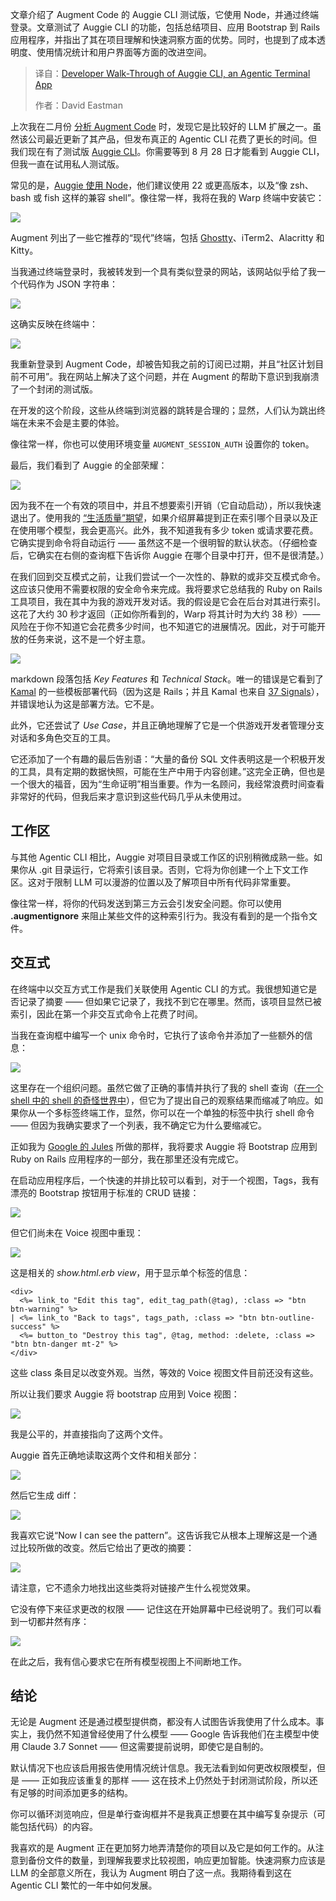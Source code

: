
<!--
title: Auggie CLI开发者实战：Agentic终端应用
cover: https://cdn.thenewstack.io/media/2025/08/c58041b2-andras-vas-iq2a48crn7e-unsplashb.jpg
summary: 文章介绍了 Augment Code 的 Auggie CLI 测试版，它使用 Node，并通过终端登录。文章测试了 Auggie CLI 的功能，包括总结项目、应用 Bootstrap 到 Rails 应用程序，并指出了其在项目理解和快速洞察方面的优势。同时，也提到了成本透明度、使用情况统计和用户界面等方面的改进空间。
-->

文章介绍了 Augment Code 的 Auggie CLI 测试版，它使用 Node，并通过终端登录。文章测试了 Auggie CLI 的功能，包括总结项目、应用 Bootstrap 到 Rails 应用程序，并指出了其在项目理解和快速洞察方面的优势。同时，也提到了成本透明度、使用情况统计和用户界面等方面的改进空间。

> 译自：[Developer Walk-Through of Auggie CLI, an Agentic Terminal App](https://thenewstack.io/developer-walk-through-of-auggie-cli-an-agentic-terminal-app/)
> 
> 作者：David Eastman

上次我在二月份 [分析 Augment Code](https://thenewstack.io/augment-code-an-ai-coding-tool-for-real-development-work/) 时，发现它是比较好的 LLM 扩展之一。虽然该公司最近更新了其产品，但发布真正的 Agentic CLI 花费了更长的时间。但我们现在有了测试版 [Auggie CLI](https://docs.augmentcode.com/cli/overview)。你需要等到 8 月 28 日才能看到 Auggie CLI，但我一直在试用私人测试版。

常见的是，[Auggie 使用 Node](https://docs.augmentcode.com/cli/setup-auggie/install-auggie-cli)，他们建议使用 22 或更高版本，以及“像 zsh、bash 或 fish 这样的兼容 shell”。像往常一样，我将在我的 Warp 终端中安装它：

[![](https://cdn.thenewstack.io/media/2025/08/aadb23e5-image.png)](https://cdn.thenewstack.io/media/2025/08/aadb23e5-image.png)

Augment 列出了一些它推荐的“现代”终端，包括 [Ghostty](https://thenewstack.io/ghostty-will-get-you-excited-about-using-a-terminal-again/)、iTerm2、Alacritty 和 Kitty。

当我通过终端登录时，我被转发到一个具有类似登录的网站，该网站似乎给了我一个代码作为 JSON 字符串：

[![](https://cdn.thenewstack.io/media/2025/08/cfc705a1-image-1-1024x628.png)](https://cdn.thenewstack.io/media/2025/08/cfc705a1-image-1-1024x628.png)

这确实反映在终端中：

[![](https://cdn.thenewstack.io/media/2025/08/9fc3e2d6-image-2-1024x515.png)](https://cdn.thenewstack.io/media/2025/08/9fc3e2d6-image-2-1024x515.png)

我重新登录到 Augment Code，却被告知我之前的订阅已过期，并且“社区计划目前不可用”。我在网站上解决了这个问题，并在 Augment 的帮助下意识到我崩溃了一个封闭的测试版。

在开发的这个阶段，这些从终端到浏览器的跳转是合理的；显然，人们认为跳出终端在未来不会是主要的体验。

像往常一样，你也可以使用环境变量 `AUGMENT_SESSION_AUTH` 设置你的 token。

最后，我们看到了 Auggie 的全部荣耀：

[![](https://cdn.thenewstack.io/media/2025/08/b0329acc-image-3-1024x998.png)](https://cdn.thenewstack.io/media/2025/08/b0329acc-image-3-1024x998.png)

因为我不在一个有效的项目中，并且不想要索引开销（它自动启动），所以我快速退出了。使用我的 [“生活质量”期望](https://thenewstack.io/expectations-for-agentic-coding-tools-testing-gemini-cli/)，如果介绍屏幕提到正在索引哪个目录以及正在使用哪个模型，我会更高兴。此外，我不知道我有多少 token 或请求要花费。它确实提到命令将自动运行 —— 虽然这不是一个很明智的默认状态。（仔细检查后，它确实在右侧的查询框下告诉你 Auggie 在哪个目录中打开，但不是很清楚。）

在我们回到交互模式之前，让我们尝试一个一次性的、静默的或非交互模式命令。这应该只使用不需要权限的安全命令来完成。我将要求它总结我的 Ruby on Rails 工具项目，我在其中为我的游戏开发对话。我的假设是它会在后台对其进行索引。这花了大约 30 秒才返回（正如你所看到的，Warp 将其计时为大约 38 秒）—— 风险在于你不知道它会花费多少时间，也不知道它的进展情况。因此，对于可能开放的任务来说，这不是一个好主意。

[![](https://cdn.thenewstack.io/media/2025/08/36ec5b19-image-4-1024x618.png)](https://cdn.thenewstack.io/media/2025/08/36ec5b19-image-4-1024x618.png)

markdown 段落包括 *Key Features* 和 *Technical Stack*。唯一的错误是它看到了 [Kamal](https://thenewstack.io/how-to-exit-the-complexity-of-kubernetes-with-kamal/) 的一些模板部署代码（因为这是 Rails；并且 Kamal 也来自 [37 Signals](https://37signals.com/)），并错误地认为这是部署方法。它不是。

此外，它还尝试了 *Use Case*，并且正确地理解了它是一个供游戏开发者管理分支对话和多角色交互的工具。

它还添加了一个有趣的最后告别语：“大量的备份 SQL 文件表明这是一个积极开发的工具，具有定期的数据快照，可能在生产中用于内容创建。”这完全正确，但也是一个很大的福音，因为“生命证明”相当重要。作为一名顾问，我经常浪费时间查看非常好的代码，但我后来才意识到这些代码几乎从未使用过。

## 工作区

与其他 Agentic CLI 相比，Auggie 对项目目录或工作区的识别稍微成熟一些。如果你从 .git 目录运行，它将索引该目录。否则，它将为你创建一个上下文工作区。这对于限制 LLM 可以漫游的位置以及了解项目中所有代码非常重要。

像往常一样，将你的代码发送到第三方云会引发安全问题。你可以使用 **.augmentignore** 来阻止某些文件的这种索引行为。我没有看到的是一个指令文件。

## 交互式

在终端中以交互方式工作是我们关联使用 Agentic CLI 的方式。我很想知道它是否记录了摘要 —— 但如果它记录了，我找不到它在哪里。然而，该项目显然已被索引，因此在第一个非交互式命令上花费了时间。

当我在查询框中编写一个 unix 命令时，它执行了该命令并添加了一些额外的信息：

[![](https://cdn.thenewstack.io/media/2025/08/6047dd8b-image-5-1024x885.png)](https://cdn.thenewstack.io/media/2025/08/6047dd8b-image-5-1024x885.png)

这里存在一个组织问题。虽然它做了正确的事情并执行了我的 shell 查询（[在一个 shell 中的 shell 的奇怪世界中](https://thenewstack.io/user-interfaces-in-agentic-cli-tools-what-developers-need/)），但它为了提出自己的观察结果而缩减了响应。如果你从一个多标签终端工作，显然，你可以在一个单独的标签中执行 shell 命令 —— 但因为我确实要求了一个列表，我不确定它为什么要缩减它。

正如我为 [Google 的 Jules](https://thenewstack.io/agentic-coding-how-googles-jules-compares-to-claude-code/) 所做的那样，我将要求 Auggie 将 Bootstrap 应用到 Ruby on Rails 应用程序的一部分，我在那里还没有完成它。

在启动应用程序后，一个快速的并排比较可以看到，对于一个视图，Tags，我有漂亮的 Bootstrap 按钮用于标准的 CRUD 链接：

[![](https://cdn.thenewstack.io/media/2025/08/11d3ae23-image-6-966x1024.png)](https://cdn.thenewstack.io/media/2025/08/11d3ae23-image-6-966x1024.png)

但它们尚未在 Voice 视图中重现：

[![](https://cdn.thenewstack.io/media/2025/08/f023b11a-e71a-4edf-9257-f5dce7092b93-1024x282.png)](https://cdn.thenewstack.io/media/2025/08/f023b11a-e71a-4edf-9257-f5dce7092b93-1024x282.png)

这是相关的 *show.html.erb view*，用于显示单个标签的信息：

```
<div> 
  <%= link_to "Edit this tag", edit_tag_path(@tag), :class => "btn btn-warning" %> 
| <%= link_to "Back to tags", tags_path, :class => "btn btn-outline-success" %> 
  <%= button_to "Destroy this tag", @tag, method: :delete, :class => "btn btn-danger mt-2" %> 
</div>
```

这些 class 条目足以改变外观。当然，等效的 Voice 视图文件目前还没有这些。

所以让我们要求 Auggie 将 bootstrap 应用到 Voice 视图：

[![](https://cdn.thenewstack.io/media/2025/08/eca4ee5b-image-7-1024x57.png)](https://cdn.thenewstack.io/media/2025/08/eca4ee5b-image-7-1024x57.png)

我是公平的，并直接指向了这两个文件。

Auggie 首先正确地读取这两个文件和相关部分：

[![](https://cdn.thenewstack.io/media/2025/08/bcb1f833-image-8-1024x561.png)](https://cdn.thenewstack.io/media/2025/08/bcb1f833-image-8-1024x561.png)

然后它生成 diff：

[![](https://cdn.thenewstack.io/media/2025/08/9c6e3fc0-image-9-1024x180.png)](https://cdn.thenewstack.io/media/2025/08/9c6e3fc0-image-9-1024x180.png)

我喜欢它说“Now I can see the pattern”。这告诉我它从根本上理解这是一个通过比较所做的改变。然后它给出了更改的摘要：

[![](https://cdn.thenewstack.io/media/2025/08/05ea4655-image-10-1024x226.png)](https://cdn.thenewstack.io/media/2025/08/05ea4655-image-10-1024x226.png)

请注意，它不遗余力地找出这些类将对链接产生什么视觉效果。

它没有停下来征求更改的权限 —— 记住这在开始屏幕中已经说明了。我们可以看到一切都井然有序：

[![](https://cdn.thenewstack.io/media/2025/08/7b32486d-0f11-429b-8173-bff8962795a4-1024x470.png)](https://cdn.thenewstack.io/media/2025/08/7b32486d-0f11-429b-8173-bff8962795a4-1024x470.png)

在此之后，我有信心要求它在所有模型视图上不间断地工作。

## 结论

无论是 Augment 还是通过模型提供商，都没有人试图告诉我使用了什么成本。事实上，我仍然不知道曾经使用了什么模型 —— Google 告诉我他们在主模型中使用 Claude 3.7 Sonnet —— 但这需要提前说明，即使它是自制的。

默认情况下也应该启用报告使用情况统计信息。我无法看到如何更改权限模型，但是 —— 正如我应该重复的那样 —— 这在技术上仍然处于封闭测试阶段，所以还有足够的时间添加更多的结构。

你可以循环浏览响应，但是单行查询框并不是我真正想要在其中编写复杂提示（可能包括代码）的内容。

我喜欢的是 Augment 正在更加努力地弄清楚你的项目以及它是如何工作的。从注意到备份文件的数量，到理解我要求比较视图，响应更加智能。快速洞察力应该是 LLM 的全部意义所在，我认为 Augment 明白了这一点。我期待看到这在 Agentic CLI 繁忙的一年中如何发展。